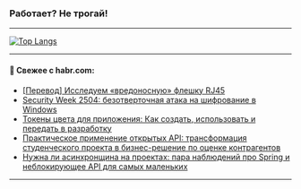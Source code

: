 ### Работает? Не трогай!

---
<!--
#### 🛠️ Technical stack:

![Java](https://img.shields.io/badge/Java-informational?logo=Oracle&style=flat&logoColor=white&color=FF4500)
![Kotlin](https://img.shields.io/badge/Kotlin-informational?logo=Kotlin&style=flat&logoColor=white&color=774D97)
![TS](https://img.shields.io/badge/TypeScript-informational?logo=typeScript&style=flat&logoColor=black&color=017acc)
![Python](https://img.shields.io/badge/Python-informational?logo=Python&style=flat&logoColor=black&color=ffdd54) <br>
![Spring](https://img.shields.io/badge/Spring-informational?logo=Spring&style=flat&logoColor=white&color=6DB33F) 
![SpringBoot](https://img.shields.io/badge/SpringBoot-informational?logo=SpringBoot&style=flat&logoColor=white&color=6DB33F)
![Nest](https://img.shields.io/badge/NestJS-informational?logo=NestJS&style=flat&logoColor=white&color=E0234E) 
![NodeJS](https://img.shields.io/badge/NodeJS-informational?logo=node.js&style=flat&logoColor=white&color=70A760)<br>
![PostgreSQL](https://img.shields.io/badge/PostgreSQL-informational?logo=PostgreSQL&style=flat&logoColor=white&color=DAA520)
![MongoDB](https://img.shields.io/badge/MongoDB-informational?logo=MongoDB&style=flat&logoColor=white&color=870000)
![Apache](https://img.shields.io/badge/Apache-informational?logo=apache&style=flat&logoColor=white&color=f74e28)

___ 
-->

<!--- #### 🛠️ : --->

[![Top Langs](https://github-readme-stats-82jvfl3w3-advtsettinggmailcoms-projects.vercel.app/api/top-langs/?username=zloylis&langs_count=10&hide_title=true&title_color=e6edf3&size_weight=0.5&count_weight=0.5&layout=compact&hide_progress=true&hide_border=true&theme=dracula)](https://github.com/zloylis)

<!---


####  :octocat:&nbsp;&nbsp; Статистика:

![GitHub stats](https://github-readme-stats-u2qms2cxw-advtsettinggmailcoms-projects.vercel.app/api?username=zloylis&show_icons=true&hide_border=true&theme=dracula&title_color=e6edf3&include_all_commits=true&count_private=true&hide_rank=false&hide_title=true&rank_icon=github)
-->
---

#### 💬 Свежее с habr.com:

<!-- BLOG-POST-LIST:START -->
- [[Перевод] Исследуем «вредоносную» флешку RJ45](https://habr.com/ru/articles/875124/?utm_source=habrahabr&utm_medium=rss&utm_campaign=875124)
- [Security Week 2504: безотверточная атака на шифрование в Windows](https://habr.com/ru/companies/kaspersky/articles/875042/?utm_source=habrahabr&utm_medium=rss&utm_campaign=875042)
- [Токены цвета для приложения: Как создать, использовать и передать в разработку](https://habr.com/ru/articles/875098/?utm_source=habrahabr&utm_medium=rss&utm_campaign=875098)
- [Практическое применение открытых API: трансформация студенческого проекта в бизнес-решение по оценке контрагентов](https://habr.com/ru/articles/875092/?utm_source=habrahabr&utm_medium=rss&utm_campaign=875092)
- [Нужна ли асинхронщина на проектах: пара наблюдений про Spring и неблокирующее API для самых маленьких](https://habr.com/ru/companies/maxilect/articles/875064/?utm_source=habrahabr&utm_medium=rss&utm_campaign=875064)
<!-- BLOG-POST-LIST:END -->

---
